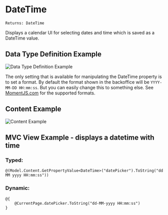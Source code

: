 # DateTime

`Returns: DateTime`

Displays a calendar UI for selecting dates and time which is saved as a DateTime value.

## Data Type Definition Example

![Data Type Definition Example](images/Date-Time-With-Time-Data-Type.png)

The only setting that is available for manipulating the DateTime property is to set a format. By default the format shown in the backoffice will be `YYYY-MM-DD HH:mm:ss`.  But you can easily change this to something else. See [MomentJS.com](http://momentjs.com/) for the supported formats.

## Content Example 

![Content Example](images/Date-Time-With-Time-Content.png)

## MVC View Example - displays a datetime with time 

### Typed:

	@(Model.Content.GetPropertyValue<DateTime>("datePicker").ToString("dd MM yyyy HH:mm:ss"))

### Dynamic: 

	@{
		@CurrentPage.datePicker.ToString("dd-MM-yyyy HH:mm:ss")
	}
